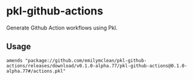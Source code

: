 # pkl-github-actions

Generate Github Action workflows using Pkl.

## Usage

```pkl
amends "package://github.com/emilymclean/pkl-github-actions/releases/download/v0.1.0-alpha.77/pkl-github-actions@0.1.0-alpha.77#/actions.pkl"
```
